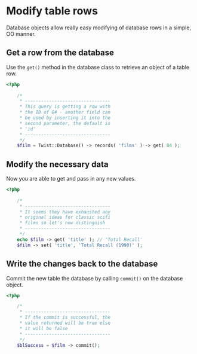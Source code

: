 # Modify table rows

Database objects allow really easy modifying of database rows in a simple, OO manner.

## Get a row from the database

Use the `get()` method in the database class to retrieve an object of a table row.

```php
<?php
    
    /*
     * --------------------------------
     * This query is getting a row with
     * the ID of 84 - another field can
     * be used by inserting it into the
     * second parameter, the default is
     * 'id'
     * --------------------------------
     */
    $film = Twist::Database() -> records( 'films' ) -> get( 84 );
```

## Modify the necessary data

Now you are able to get and pass in any new values.

```php
<?php
    
    /*
     * --------------------------------
     * It seems they have exhausted any
     * original ideas for classic scifi
     * films so let's now distinguish
     * --------------------------------
     */
    echo $film -> get( 'title' ); // 'Total Recall'
    $film -> set( 'title', 'Total Recall (1990)' );
```

## Write the changes back to the database

Commit the new table the database by calling `commit()` on the database object.

```php
<?php

    /*
     * --------------------------------
     * If the commit is successful, the
     * value returned will be true else
     * it will be false
     * --------------------------------
     */
    $blSuccess = $film -> commit();
```